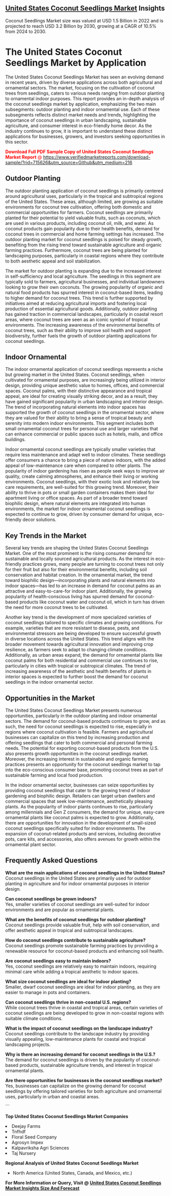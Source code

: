 <h2><a href="https://www.verifiedmarketreports.com/download-sample/?rid=715626&amp;utm_source=Github&amp;utm_medium=216" target="_blank">United States Coconut Seedlings Market</a> Insights</h2><p>Coconut Seedlings Market size was valued at USD 1.5 Billion in 2022 and is projected to reach USD 3.2 Billion by 2030, growing at a CAGR of 10.5% from 2024 to 2030.</p><p><h1>The United States Coconut Seedlings Market by Application</h1><p>The United States Coconut Seedlings Market has seen an evolving demand in recent years, driven by diverse applications across both agricultural and ornamental sectors. The market, focusing on the cultivation of coconut trees from seedlings, caters to various needs ranging from outdoor planting to ornamental indoor purposes. This report provides an in-depth analysis of the coconut seedlings market by application, emphasizing the two main subsegments: outdoor planting and indoor ornamental use. Each of these subsegments reflects distinct market needs and trends, highlighting the importance of coconut seedlings in urban landscaping, sustainable agriculture, and consumer interest in eco-friendly home decor. As the industry continues to grow, it is important to understand these distinct applications for businesses, growers, and investors seeking opportunities in this sector. <p><span class=""><span style="color: #ff0000;"><strong>Download Full PDF Sample Copy of United States Coconut Seedlings Market Report</strong> @ </span><a href="https://www.verifiedmarketreports.com/download-sample/?rid=715626&amp;utm_source=Github&amp;utm_medium=216" target="_blank">https://www.verifiedmarketreports.com/download-sample/?rid=715626&amp;utm_source=Github&amp;utm_medium=216</a></span></p></p><h2>Outdoor Planting</h2><p>The outdoor planting application of coconut seedlings is primarily centered around agricultural uses, particularly in the tropical and subtropical regions of the United States. These areas, although limited, are growing as suitable environments for coconut tree cultivation, offering both domestic and commercial opportunities for farmers. Coconut seedlings are primarily planted for their potential to yield valuable fruits, such as coconuts, which are used in various products, including coconut oil, milk, and water. As coconut products gain popularity due to their health benefits, demand for coconut trees in commercial and home farming settings has increased. The outdoor planting market for coconut seedlings is poised for steady growth, benefiting from the rising trend toward sustainable agriculture and organic farming practices. Furthermore, coconut trees are being planted for landscaping purposes, particularly in coastal regions where they contribute to both aesthetic appeal and soil stabilization.<p>The market for outdoor planting is expanding due to the increased interest in self-sufficiency and local agriculture. The seedlings in this segment are typically sold to farmers, agricultural businesses, and individual landowners looking to grow their own coconuts. The growing popularity of organic and natural food products has spurred interest in coconut-based items, leading to higher demand for coconut trees. This trend is further supported by initiatives aimed at reducing agricultural imports and fostering local production of essential agricultural goods. Additionally, outdoor planting has gained traction in commercial landscapes, particularly in coastal resort areas, where coconut trees are seen as an iconic symbol of tropical environments. The increasing awareness of the environmental benefits of coconut trees, such as their ability to improve soil health and support biodiversity, further fuels the growth of outdoor planting applications for coconut seedlings. <h2>Indoor Ornamental</h2><p>The indoor ornamental application of coconut seedlings represents a niche but growing market in the United States. Coconut seedlings, when cultivated for ornamental purposes, are increasingly being utilized in interior design, providing unique aesthetic value to homes, offices, and commercial spaces. Coconut palms, with their distinctive appearance and tropical appeal, are ideal for creating visually striking decor, and as a result, they have gained significant popularity in urban landscaping and interior design. The trend of incorporating natural elements into indoor spaces has supported the growth of coconut seedlings in the ornamental sector, where they are valued for their ability to bring a sense of tropical beauty and serenity into modern indoor environments. This segment includes both small ornamental coconut trees for personal use and larger varieties that can enhance commercial or public spaces such as hotels, malls, and office buildings.<p>Indoor ornamental coconut seedlings are typically smaller varieties that require less maintenance and adapt well to indoor climates. These seedlings offer consumers a chance to bring a piece of nature indoors, with the added appeal of low-maintenance care when compared to other plants. The popularity of indoor gardening has risen as people seek ways to improve air quality, create calming atmospheres, and enhance their living or working environments. Coconut seedlings, with their exotic look and relatively low care requirements, are well-suited for this growing trend. Moreover, their ability to thrive in pots or small garden containers makes them ideal for apartment living or office spaces. As part of a broader trend toward biophilic design, where natural elements are integrated into human environments, the market for indoor ornamental coconut seedlings is expected to continue to grow, driven by consumer demand for unique, eco-friendly decor solutions.<h2>Key Trends in the Market</h2><p>Several key trends are shaping the United States Coconut Seedlings Market. One of the most prominent is the rising consumer demand for sustainable and locally sourced agricultural products. As the interest in eco-friendly practices grows, many people are turning to coconut trees not only for their fruit but also for their environmental benefits, including soil conservation and habitat creation. In the ornamental market, the trend toward biophilic design—incorporating plants and natural elements into indoor spaces—has led to an increase in demand for coconut palms as an attractive and easy-to-care-for indoor plant. Additionally, the growing popularity of health-conscious living has spurred demand for coconut-based products like coconut water and coconut oil, which in turn has driven the need for more coconut trees to be cultivated.<p>Another key trend is the development of more specialized varieties of coconut seedlings tailored to specific climates and growing conditions. For example, varieties that are more resistant to disease, pests, and environmental stressors are being developed to ensure successful growth in diverse locations across the United States. This trend aligns with the broader movement towards agricultural innovation and improving crop resilience, as farmers seek to adapt to changing climate conditions. Additionally, as urban areas expand, the demand for ornamental plants like coconut palms for both residential and commercial use continues to rise, particularly in cities with tropical or subtropical climates. The trend of increasing awareness of the aesthetic and health benefits of plants in interior spaces is expected to further boost the demand for coconut seedlings in the indoor ornamental sector.<h2>Opportunities in the Market</h2><p>The United States Coconut Seedlings Market presents numerous opportunities, particularly in the outdoor planting and indoor ornamental sectors. The demand for coconut-based products continues to grow, and as such, the need for coconut seedlings is expected to rise, especially in regions where coconut cultivation is feasible. Farmers and agricultural businesses can capitalize on this trend by increasing production and offering seedlings that cater to both commercial and personal farming needs. The potential for exporting coconut-based products from the U.S. also presents growth opportunities in the coconut seedlings market. Moreover, the increasing interest in sustainable and organic farming practices presents an opportunity for the coconut seedlings market to tap into the eco-conscious consumer base, promoting coconut trees as part of sustainable farming and local food production.<p>In the indoor ornamental sector, businesses can seize opportunities by providing coconut seedlings that cater to the growing trend of indoor gardening and biophilic design. Retailers can target urban dwellers and commercial spaces that seek low-maintenance, aesthetically pleasing plants. As the popularity of indoor plants continues to rise, particularly among millennials and Gen Z consumers, the demand for unique, easy-care ornamental plants like coconut palms is expected to grow. Additionally, there are opportunities for innovation in the development of small-sized coconut seedlings specifically suited for indoor environments. The expansion of coconut-related products and services, including decorative pots, care kits, and accessories, also offers avenues for growth within the ornamental plant sector.<h2>Frequently Asked Questions</h2><p><strong>What are the main applications of coconut seedlings in the United States?</strong><br>Coconut seedlings in the United States are primarily used for outdoor planting in agriculture and for indoor ornamental purposes in interior design.</p><p><strong>Can coconut seedlings be grown indoors?</strong><br>Yes, smaller varieties of coconut seedlings are well-suited for indoor environments and are popular as ornamental plants.</p><p><strong>What are the benefits of coconut seedlings for outdoor planting?</strong><br>Coconut seedlings provide valuable fruit, help with soil conservation, and offer aesthetic appeal in tropical and subtropical landscapes.</p><p><strong>How do coconut seedlings contribute to sustainable agriculture?</strong><br>Coconut seedlings promote sustainable farming practices by providing a renewable resource for coconut-based products and enhancing soil health.</p><p><strong>Are coconut seedlings easy to maintain indoors?</strong><br>Yes, coconut seedlings are relatively easy to maintain indoors, requiring minimal care while adding a tropical aesthetic to indoor spaces.</p><p><strong>What size coconut seedlings are ideal for indoor planting?</strong><br>Smaller, dwarf coconut seedlings are ideal for indoor planting, as they are easier to manage in pots and containers.</p><p><strong>Can coconut seedlings thrive in non-coastal U.S. regions?</strong><br>While coconut trees thrive in coastal and tropical areas, certain varieties of coconut seedlings are being developed to grow in non-coastal regions with suitable climate conditions.</p><p><strong>What is the impact of coconut seedlings on the landscape industry?</strong><br>Coconut seedlings contribute to the landscape industry by providing visually appealing, low-maintenance plants for coastal and tropical landscaping projects.</p><p><strong>Why is there an increasing demand for coconut seedlings in the U.S.?</strong><br>The demand for coconut seedlings is driven by the popularity of coconut-based products, sustainable agriculture trends, and interest in tropical ornamental plants.</p><p><strong>Are there opportunities for businesses in the coconut seedlings market?</strong><br>Yes, businesses can capitalize on the growing demand for coconut seedlings by offering tailored varieties for both agriculture and ornamental uses, particularly in urban and coastal areas.</p>```</p><p><strong>Top United States Coconut Seedlings Market Companies</strong></p><div data-test-id=""><p><li>Deejay Farms</li><li> Tnfhdf</li><li> Floral Seed Company</li><li> Agrosyn Impex</li><li> Kalpavriksha Agri Sciences</li><li> Taj Nursery</li></p><div><strong>Regional Analysis of&nbsp;United States Coconut Seedlings Market</strong></div><ul><li dir="ltr"><p dir="ltr">North America&nbsp;(United States, Canada, and Mexico, etc.)</p></li></ul><p><strong>For More Information or Query, Visit @&nbsp;</strong><strong><a href="https://www.verifiedmarketreports.com/product/coconut-seedlings-market/?utm_source=Github&amp;utm_medium=216" target="_blank">United States Coconut Seedlings Market Insights Size And Forecast</a></strong></p></div>
